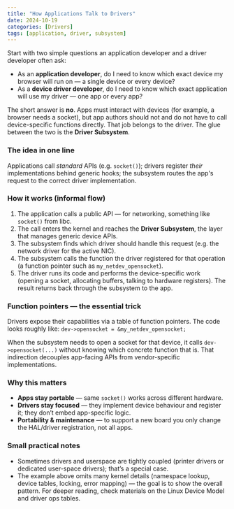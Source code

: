 ```yaml
---
title: "How Applications Talk to Drivers"
date: 2024-10-19
categories: [Drivers]
tags: [application, driver, subsystem]
---
```



Start with two simple questions an application developer and a driver developer often ask:

- As an **application developer**, do I need to know which exact device my browser will run on — a single device or every device?  
- As a **device driver developer**, do I need to know which exact application will use my driver — one app or every app?

The short answer is **no**. Apps must interact with devices (for example, a browser needs a socket), but app authors should not and do not have to call device-specific functions directly. That job belongs to the driver. The glue between the two is the **Driver Subsystem**.

### The idea in one line
Applications call *standard* APIs (e.g. `socket()`); drivers register *their* implementations behind generic hooks; the subsystem routes the app's request to the correct driver implementation.

### How it works (informal flow)
1. The application calls a public API — for networking, something like `socket()` from libc.  
2. The call enters the kernel and reaches the **Driver Subsystem**, the layer that manages generic device APIs.  
3. The subsystem finds which driver should handle this request (e.g. the network driver for the active NIC).  
4. The subsystem calls the function the driver registered for that operation (a function pointer such as `my_netdev_opensocket`).  
5. The driver runs its code and performs the device-specific work (opening a socket, allocating buffers, talking to hardware registers). The result returns back through the subsystem to the app.

### Function pointers — the essential trick
Drivers expose their capabilities via a table of function pointers. The code looks roughly like: `dev->opensocket = &my_netdev_opensocket;`

When the subsystem needs to open a socket for that device, it calls `dev->opensocket(...)` without knowing which concrete function that is. That indirection decouples app-facing APIs from vendor-specific implementations.

### Why this matters
- **Apps stay portable** — same `socket()` works across different hardware.  
- **Drivers stay focused** — they implement device behaviour and register it; they don’t embed app-specific logic.  
- **Portability & maintenance** — to support a new board you only change the HAL/driver registration, not all apps.

### Small practical notes
- Sometimes drivers and userspace are tightly coupled (printer drivers or dedicated user-space drivers); that’s a special case.  
- The example above omits many kernel details (namespace lookup, device tables, locking, error mapping) — the goal is to show the overall pattern. For deeper reading, check materials on the Linux Device Model and driver ops tables.

